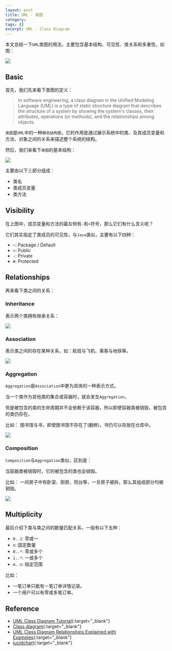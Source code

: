 ```yaml
---
layout: post
title: UML - 类图
category: 
tags: []
excerpt: UML - Class Diagram
---
```


本文总结一下`UML`类图的用法，主要包含基本结构、可见性、类关系和多重性，如图：  

![](https://yyc-images.oss-cn-beijing.aliyuncs.com/UML_class_diagram.png)  


## Basic    

首先，我们先来看下类图的定义：  

> In software engineering, a class diagram in the Unified Modeling Language (UML) is a type of static structure diagram that describes the structure of a system by showing the system's classes, their attributes, operations (or methods), and the relationships among objects.  

`类图`是`UML`中的一种`静态结构图`，它的作用是通过展示系统中的类、及其成员变量和方法、对象之间的关系来描述整个系统的结构。  

然后，我们来看下`类图`的基本结构：  

![](https://yyc-images.oss-cn-beijing.aliyuncs.com/class_diagram_demo.png)  

主要由以下三部分组成：  

- 类名  
- 类成员变量  
- 类方法  


## Visibility    

在上图中，成员变量和方法的最左侧有`-`和`+`符号，那么它们有什么含义呢？  

它们其实指定了类成员的可见性，与`Java`类似，主要有以下四种：  

- `~`: Package / Default  
- `+`: Public  
- `-`: Private  
- `#`: Protected  


## Relationships    

再来看下类之间的关系：   

### Inheritance  

表示两个类拥有继承关系：  

![](https://yyc-images.oss-cn-beijing.aliyuncs.com/inheritance.png)  


### Association  

表示类之间的存在某种关系，如：航班与飞机、乘客与地铁等。  


![](https://yyc-images.oss-cn-beijing.aliyuncs.com/association.png)  


### Aggregation  

`Aggregation`是`Association`中更为具体的一种表示方式。   

当一个类作为其他类的集合或容器时，就会发生`Aggregation`，   

但是被包含的类的生命周期并不会依赖于该容器，所以即使容器类被销毁，被包含的类仍存在。   

比如： 图书馆与书，即使图书馆不存在了(翻修)，书仍可以存放在仓库中。   

![](https://yyc-images.oss-cn-beijing.aliyuncs.com/aggregation.png)  


### Composition    

`Composition`与`Aggregation`类似，区别是：  

当容器类被销毁时，它的被包含的类也会销毁。  

比如： 一间房子中有卧室、厨房、阳台等，一旦房子被拆，那么其组成部分均被销毁。  

![](https://yyc-images.oss-cn-beijing.aliyuncs.com/composition.png)  


## Multiplicity    


最后介绍下类与类之间的数量匹配关系，一般有以下五种：  

- `0..1`: 零或一  
- `n`: 固定数量   
- `0..*`: 零或多个  
- `1..*`: 一或多个  
- `m..n`: 指定范围    

比如：   

- 一笔订单只能有一笔订单详情记录。  
- 一个用户可以有零或多笔订单。  



## Reference    
- [UML Class Diagram Tutorial](https://www.youtube.com/watch?v=UI6lqHOVHic){:target="_blank"}  
- [Class diagram](https://en.wikipedia.org/wiki/Class_diagram){:target="_blank"}  
- [UML Class Diagram Relationships Explained with Examples](https://creately.com/blog/diagrams/class-diagram-relationships/){:target="_blank"}  
- [lucidchart](https://app.lucidchart.com/){:target="_blank"}  


